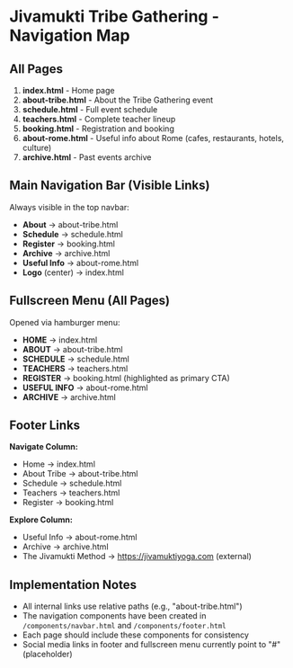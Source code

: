 # Jivamukti Tribe Gathering - Navigation Map

## All Pages
1. **index.html** - Home page
2. **about-tribe.html** - About the Tribe Gathering event
3. **schedule.html** - Full event schedule
4. **teachers.html** - Complete teacher lineup
5. **booking.html** - Registration and booking
6. **about-rome.html** - Useful info about Rome (cafes, restaurants, hotels, culture)
7. **archive.html** - Past events archive

## Main Navigation Bar (Visible Links)
Always visible in the top navbar:
- **About** → about-tribe.html
- **Schedule** → schedule.html
- **Register** → booking.html
- **Archive** → archive.html
- **Useful Info** → about-rome.html
- **Logo** (center) → index.html

## Fullscreen Menu (All Pages)
Opened via hamburger menu:
- **HOME** → index.html
- **ABOUT** → about-tribe.html
- **SCHEDULE** → schedule.html
- **TEACHERS** → teachers.html
- **REGISTER** → booking.html (highlighted as primary CTA)
- **USEFUL INFO** → about-rome.html
- **ARCHIVE** → archive.html

## Footer Links
**Navigate Column:**
- Home → index.html
- About Tribe → about-tribe.html
- Schedule → schedule.html
- Teachers → teachers.html
- Register → booking.html

**Explore Column:**
- Useful Info → about-rome.html
- Archive → archive.html
- The Jivamukti Method → https://jivamuktiyoga.com (external)

## Implementation Notes
- All internal links use relative paths (e.g., "about-tribe.html")
- The navigation components have been created in `/components/navbar.html` and `/components/footer.html`
- Each page should include these components for consistency
- Social media links in footer and fullscreen menu currently point to "#" (placeholder)
